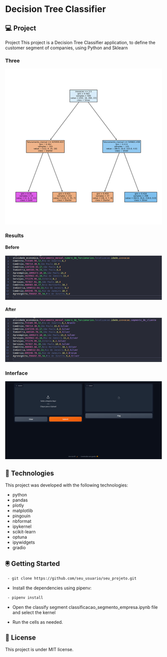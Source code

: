 # Decision Tree Classifier


## 💻 Project
  Project This project is a Decision Tree Classifier application, to define the customer segment of companies, using Python and Sklearn

### Three
![Tree](https://github.com/FelipeFardo/Assets/blob/main/Scikit-Learn-Decision-Tree-Classifier/Screenshot_1.png)

### Results
#### Before
![Before](https://github.com/FelipeFardo/Assets/blob/main/Scikit-Learn-Decision-Tree-Classifier/Screenshot_4.png)
#### After
![After](https://github.com/FelipeFardo/Assets/blob/main/Scikit-Learn-Decision-Tree-Classifier/Screenshot_3.png)

### Interface
![Interface](https://github.com/FelipeFardo/Assets/blob/main/Scikit-Learn-Decision-Tree-Classifier/Screenshot_2.png)


## 🚀 Technologies
This project was developed with the following technologies:

- python
- pandas
- plotly
- matplotlib
- pingouin
- nbformat
- ipykernel
- scikit-learn
- optuna
- ipywidgets
- gradio

## 🖲️ Getting Started
 ```sh
  - git clone https://github.com/seu_usuario/seu_projeto.git
  ```
 - Install the dependencies using pipenv:
 ```sh
  - pipenv install
  ```

 - Open the classify segment classificacao_segmento_empresa.ipynb file and select the kernel

 - Run the cells as needed.


## 📝 License

This project is under MIT license.
